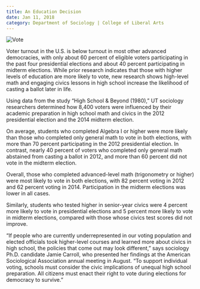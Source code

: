 ```yaml
--- 
title: An Education Decision
date: Jan 11, 2018
category: Department of Sociology | College of Liberal Arts
---
```


![Vote](http://research.utexas.edu/showcase/assets/js/fileman/Uploads/EduatedDecision.jpg)

Voter turnout in the U.S. is below turnout in most other advanced democracies, with only about 60 percent of eligible voters participating in the past four presidential elections and about 40 percent participating in midterm elections. While prior research indicates that those with higher levels of education are more likely to vote, new research shows high-level math and engaging civics lessons in high school increase the likelihood of casting a ballot later in life.

Using data from the study “High School & Beyond (1980),” UT sociology researchers determined how 8,400 voters were influenced by their academic preparation in high school math and civics in the 2012 presidential election and the 2014 midterm election.

On average, students who completed Algebra I or higher were more likely than those who completed only general math to vote in both elections, with more than 70 percent participating in the 2012 presidential election. In contrast, nearly 40 percent of voters who completed only general math abstained from casting a ballot in 2012, and more than 60 percent did not vote in the midterm election.

Overall, those who completed advanced-level math (trigonometry or higher) were most likely to vote in both elections, with 82 percent voting in 2012 and 62 percent voting in 2014. Participation in the midterm elections was lower in all cases.

Similarly, students who tested higher in senior-year civics were 4 percent more likely to vote in presidential elections and 5 percent more likely to vote in midterm elections, compared with those whose civics test scores did not improve.

“If people who are currently underrepresented in our voting population and elected officials took higher-level courses and learned more about civics in high school, the policies that come out may look different,” says sociology Ph.D. candidate Jamie Carroll, who presented her findings at the American Sociological Association annual meeting in August. “To support individual voting, schools must consider the civic implications of unequal high school preparation. All citizens must enact their right to vote during elections for democracy to survive.”